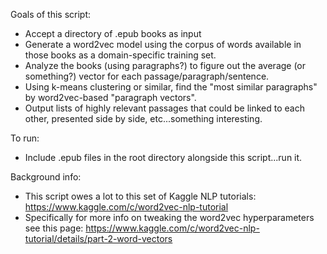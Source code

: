 Goals of this script:

* Accept a directory of .epub books as input
* Generate a word2vec model using the corpus of words available in those books as a domain-specific training set.
* Analyze the books (using paragraphs?) to figure out the average (or something?) vector for each passage/paragraph/sentence.
* Using k-means clustering or similar, find the "most similar paragraphs" by word2vec-based "paragraph vectors".
* Output lists of highly relevant passages that could be linked to each other, presented side by side, etc...something interesting.

To run:

* Include .epub files in the root directory alongside this script...run it.

Background info:

* This script owes a lot to this set of Kaggle NLP tutorials: https://www.kaggle.com/c/word2vec-nlp-tutorial
* Specifically for more info on tweaking the word2vec hyperparameters see this page: https://www.kaggle.com/c/word2vec-nlp-tutorial/details/part-2-word-vectors
